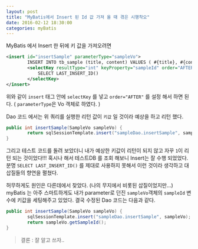 ```yaml
---
layout: post
title: "MyBatis에서 Insert 된 Id 값 가져 올 때 겪은 시행착오"
date: 2016-02-12 18:30:00
categories: myBatis
---
```



MyBatis 에서 Insert 한 뒤에 키 값을 가져오려면


```xml
<insert id="insertSample" parameterType="sampleVo">
        INSERT INTO tb_sample (title, content) VALUES ( #{title}, #{content} )
        <selectKey resultType="int" keyProperty="sampleId" order="AFTER">
            SELECT LAST_INSERT_ID() 
        </selectKey>
</insert>
```

위와 같이 `insert` 태그 안에 `selectKey` 를 넣고 `order="AFTER"` 를 설정 해서 하면 된다. 
( `parameterType`은 Vo 객체로 하였다. )

Dao 코드 에서는 위 쿼리를 실행한 리턴 값이 `키값` 일 것이라 예상을 하고 리턴 했다. 

```java
public int insertSample(SampleVo sampleVo) {
        return sqlSessionTemplate.insert("sampleDao.insertSample", sampleVo);       
}
```

그리고 테스트 코드를 돌려 보았더니 내가 예상한 키값이 리턴이 되지 않고 자꾸 `1`이 리턴 되는 것이었다!!!
혹시나 해서 테스트DB 를 조회 해보니 Insert는 잘 수행 되었었다. 
분명 `SELECT LAST_INSERT_ID()` 를 제대로 사용하지 못해서 이런 것이라 생각하고 대삽질들의 향연을 펼쳤다. 

허무하게도 원인은 다른데에서 찾았다. (나의 무지에서 비롯된 삽질이었지만...) myBatis 는 아주 스마트하게도 내가 parameter로 던진 `sampleVo`객체의 `sampleId` 변수에 키값을 세팅해주고 있었다. 결국 수정된 Dao 코드는 다음과 같다.

```java
public int insertSample(SampleVo sampleVo) {
        sqlSessionTemplate.insert("sampleDao.insertSample", sampleVo);
        return sampleVo.getSampleId();
}
```

>결론 : 잘 알고 쓰자..
